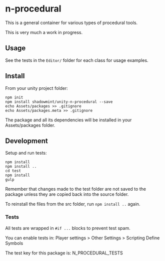 # n-procedural

This is a general container for various types of procedural tools.

This is very much a work in progress.

## Usage

See the tests in the `Editor/` folder for each class for usage examples.

## Install

From your unity project folder:

    npm init
    npm install shadowmint/unity-n-procedural --save
    echo Assets/packages >> .gitignore
    echo Assets/packages.meta >> .gitignore

The package and all its dependencies will be installed in
your Assets/packages folder.

## Development

Setup and run tests:

    npm install
    npm install ..
    cd test
    npm install
    gulp

Remember that changes made to the test folder are not saved to the package
unless they are copied back into the source folder.

To reinstall the files from the src folder, run `npm install ..` again.

### Tests

All tests are wrapped in `#if ...` blocks to prevent test spam.

You can enable tests in: Player settings > Other Settings > Scripting Define Symbols

The test key for this package is: N_PROCEDURAL_TESTS
